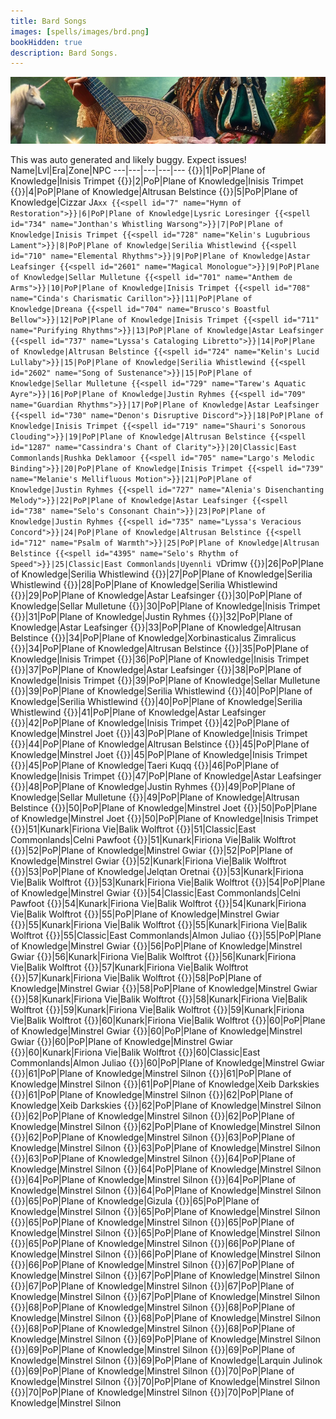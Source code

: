 ```yaml
---
title: Bard Songs
images: [spells/images/brd.png]
bookHidden: true
description: Bard Songs.
---
```

![Bard Songs](images/brd-banner.png)

This was auto generated and likely buggy. Expect issues!
Name|Lvl|Era|Zone|NPC
---|---|---|---|---
{{<spell id="700" name="Chant of Battle">}}|1|PoP|Plane of Knowledge|Inisis Trimpet
{{<spell id="703" name="Chords of Dissonance">}}|2|PoP|Plane of Knowledge|Inisis Trimpet
{{<spell id="720" name="Lyssa's Locating Lyric">}}|4|PoP|Plane of Knowledge|Altrusan Belstince
{{<spell id="717" name="Selo's Accelerando">}}|5|PoP|Plane of Knowledge|Cizzar J`Axx
{{<spell id="7" name="Hymn of Restoration">}}|6|PoP|Plane of Knowledge|Lysric Loresinger
{{<spell id="734" name="Jonthan's Whistling Warsong">}}|7|PoP|Plane of Knowledge|Inisis Trimpet
{{<spell id="728" name="Kelin's Lugubrious Lament">}}|8|PoP|Plane of Knowledge|Serilia Whistlewind
{{<spell id="710" name="Elemental Rhythms">}}|9|PoP|Plane of Knowledge|Astar Leafsinger
{{<spell id="2601" name="Magical Monologue">}}|9|PoP|Plane of Knowledge|Sellar Mulletune
{{<spell id="701" name="Anthem de Arms">}}|10|PoP|Plane of Knowledge|Inisis Trimpet
{{<spell id="708" name="Cinda's Charismatic Carillon">}}|11|PoP|Plane of Knowledge|Dreana
{{<spell id="704" name="Brusco's Boastful Bellow">}}|12|PoP|Plane of Knowledge|Inisis Trimpet
{{<spell id="711" name="Purifying Rhythms">}}|13|PoP|Plane of Knowledge|Astar Leafsinger
{{<spell id="737" name="Lyssa's Cataloging Libretto">}}|14|PoP|Plane of Knowledge|Altrusan Belstince
{{<spell id="724" name="Kelin's Lucid Lullaby">}}|15|PoP|Plane of Knowledge|Serilia Whistlewind
{{<spell id="2602" name="Song of Sustenance">}}|15|PoP|Plane of Knowledge|Sellar Mulletune
{{<spell id="729" name="Tarew's Aquatic Ayre">}}|16|PoP|Plane of Knowledge|Justin Ryhmes
{{<spell id="709" name="Guardian Rhythms">}}|17|PoP|Plane of Knowledge|Astar Leafsinger
{{<spell id="730" name="Denon's Disruptive Discord">}}|18|PoP|Plane of Knowledge|Inisis Trimpet
{{<spell id="719" name="Shauri's Sonorous Clouding">}}|19|PoP|Plane of Knowledge|Altrusan Belstince
{{<spell id="1287" name="Cassindra's Chant of Clarity">}}|20|Classic|East Commonlands|Rushka Deklamoor
{{<spell id="705" name="Largo's Melodic Binding">}}|20|PoP|Plane of Knowledge|Inisis Trimpet
{{<spell id="739" name="Melanie's Mellifluous Motion">}}|21|PoP|Plane of Knowledge|Justin Ryhmes
{{<spell id="727" name="Alenia's Disenchanting Melody">}}|22|PoP|Plane of Knowledge|Astar Leafsinger
{{<spell id="738" name="Selo's Consonant Chain">}}|23|PoP|Plane of Knowledge|Justin Ryhmes
{{<spell id="735" name="Lyssa's Veracious Concord">}}|24|PoP|Plane of Knowledge|Altrusan Belstince
{{<spell id="712" name="Psalm of Warmth">}}|25|PoP|Plane of Knowledge|Altrusan Belstince
{{<spell id="4395" name="Selo's Rhythm of Speed">}}|25|Classic|East Commonlands|Uyennli V`Drimw
{{<spell id="706" name="Angstlich's Appalling Screech">}}|26|PoP|Plane of Knowledge|Serilia Whistlewind
{{<spell id="725" name="Solon's Song of the Sirens">}}|27|PoP|Plane of Knowledge|Serilia Whistlewind
{{<spell id="741" name="Crission's Pixie Strike">}}|28|PoP|Plane of Knowledge|Serilia Whistlewind
{{<spell id="715" name="Psalm of Vitality">}}|29|PoP|Plane of Knowledge|Astar Leafsinger
{{<spell id="2603" name="Amplification">}}|30|PoP|Plane of Knowledge|Sellar Mulletune
{{<spell id="707" name="Fufil's Curtailing Chant">}}|30|PoP|Plane of Knowledge|Inisis Trimpet
{{<spell id="718" name="Agilmente's Aria of Eagles">}}|31|PoP|Plane of Knowledge|Justin Ryhmes
{{<spell id="723" name="Cassindra's Chorus of Clarity">}}|32|PoP|Plane of Knowledge|Astar Leafsinger
{{<spell id="713" name="Psalm of Cooling">}}|33|PoP|Plane of Knowledge|Altrusan Belstince
{{<spell id="1448" name="Cantata of Soothing">}}|34|PoP|Plane of Knowledge|Xorbinasticalus Zimralicus
{{<spell id="721" name="Lyssa's Solidarity of Vision">}}|34|PoP|Plane of Knowledge|Altrusan Belstince
{{<spell id="736" name="Denon's Dissension">}}|35|PoP|Plane of Knowledge|Inisis Trimpet
{{<spell id="740" name="Vilia's Verses of Celerity">}}|36|PoP|Plane of Knowledge|Inisis Trimpet
{{<spell id="716" name="Psalm of Purity">}}|37|PoP|Plane of Knowledge|Astar Leafsinger
{{<spell id="743" name="Tuyen's Chant of Flame">}}|38|PoP|Plane of Knowledge|Inisis Trimpet
{{<spell id="2604" name="Katta's Song of Sword Dancing">}}|39|PoP|Plane of Knowledge|Sellar Mulletune
{{<spell id="750" name="Solon's Bewitching Bravura">}}|39|PoP|Plane of Knowledge|Serilia Whistlewind
{{<spell id="868" name="Sionachie's Dreams">}}|40|PoP|Plane of Knowledge|Serilia Whistlewind
{{<spell id="726" name="Syvelian's Anti-Magic Aria">}}|40|PoP|Plane of Knowledge|Serilia Whistlewind
{{<spell id="714" name="Psalm of Mystic Shielding">}}|41|PoP|Plane of Knowledge|Astar Leafsinger
{{<spell id="702" name="McVaxius' Berserker Crescendo">}}|42|PoP|Plane of Knowledge|Inisis Trimpet
{{<spell id="3567" name="Tuyen's Chant of Disease">}}|42|PoP|Plane of Knowledge|Minstrel Joet
{{<spell id="742" name="Denon's Desperate Dirge">}}|43|PoP|Plane of Knowledge|Inisis Trimpet
{{<spell id="745" name="Cassindra's Elegy">}}|44|PoP|Plane of Knowledge|Altrusan Belstince
{{<spell id="3682" name="Aria of Asceticism">}}|45|PoP|Plane of Knowledge|Minstrel Joet
{{<spell id="749" name="Jonthan's Provocation">}}|45|PoP|Plane of Knowledge|Inisis Trimpet
{{<spell id="4083" name="Rizlona's Embers">}}|45|PoP|Plane of Knowledge|Taeri Kuqq
{{<spell id="744" name="Tuyen's Chant of Frost">}}|46|PoP|Plane of Knowledge|Inisis Trimpet
{{<spell id="748" name="Niv's Melody of Preservation">}}|47|PoP|Plane of Knowledge|Astar Leafsinger
{{<spell id="746" name="Selo's Chords of Cessation">}}|48|PoP|Plane of Knowledge|Justin Ryhmes
{{<spell id="2605" name="Selo's Accelerating Chorus">}}|49|PoP|Plane of Knowledge|Sellar Mulletune
{{<spell id="1450" name="Shield of Songs">}}|49|PoP|Plane of Knowledge|Altrusan Belstince
{{<spell id="1449" name="Melody of Ervaj">}}|50|PoP|Plane of Knowledge|Minstrel Joet
{{<spell id="3566" name="Tuyen's Chant of Poison">}}|50|PoP|Plane of Knowledge|Minstrel Joet
{{<spell id="747" name="Verses of Victory">}}|50|PoP|Plane of Knowledge|Inisis Trimpet
{{<spell id="1751" name="Largo's Assonant Binding">}}|51|Kunark|Firiona Vie|Balik Wolftrot
{{<spell id="4585" name="Resistant Discipline">}}|51|Classic|East Commonlands|Celni Pawfoot
{{<spell id="1750" name="Selo's Song of Travel">}}|51|Kunark|Firiona Vie|Balik Wolftrot
{{<spell id="3681" name="Aria of Innocence">}}|52|PoP|Plane of Knowledge|Minstrel Gwiar
{{<spell id="2606" name="Battlecry of the Vah Shir">}}|52|PoP|Plane of Knowledge|Minstrel Gwiar
{{<spell id="1752" name="Nillipus' March of the Wee">}}|52|Kunark|Firiona Vie|Balik Wolftrot
{{<spell id="4084" name="Rizlona's Fire">}}|53|PoP|Plane of Knowledge|Jelqtan Oretnai
{{<spell id="1754" name="Song of Dawn">}}|53|Kunark|Firiona Vie|Balik Wolftrot
{{<spell id="1753" name="Song of Twilight">}}|53|Kunark|Firiona Vie|Balik Wolftrot
{{<spell id="2607" name="Elemental Chorus">}}|54|PoP|Plane of Knowledge|Minstrel Gwiar
{{<spell id="4587" name="Fearless Discipline">}}|54|Classic|East Commonlands|Celni Pawfoot
{{<spell id="1758" name="Selo's Assonant Strain">}}|54|Kunark|Firiona Vie|Balik Wolftrot
{{<spell id="1757" name="Vilia's Chorus of Celerity">}}|54|Kunark|Firiona Vie|Balik Wolftrot
{{<spell id="8926" name="Aura of Insight">}}|55|PoP|Plane of Knowledge|Minstrel Gwiar
{{<spell id="1747" name="Brusco's Bombastic Bellow">}}|55|Kunark|Firiona Vie|Balik Wolftrot
{{<spell id="1759" name="Cantata of Replenishment">}}|55|Kunark|Firiona Vie|Balik Wolftrot
{{<spell id="4516" name="Deftdance Discipline">}}|55|Classic|East Commonlands|Almon Juliao
{{<spell id="1451" name="Occlusion of Sound">}}|55|PoP|Plane of Knowledge|Minstrel Gwiar
{{<spell id="2608" name="Purifying Chorus">}}|56|PoP|Plane of Knowledge|Minstrel Gwiar
{{<spell id="1755" name="Song of Highsun">}}|56|Kunark|Firiona Vie|Balik Wolftrot
{{<spell id="1756" name="Song of Midnight">}}|56|Kunark|Firiona Vie|Balik Wolftrot
{{<spell id="1761" name="Cassindra's Insipid Ditty">}}|57|Kunark|Firiona Vie|Balik Wolftrot
{{<spell id="1760" name="McVaxius' Rousing Rondo">}}|57|Kunark|Firiona Vie|Balik Wolftrot
{{<spell id="2609" name="Chorus of Replenishment">}}|58|PoP|Plane of Knowledge|Minstrel Gwiar
{{<spell id="1100" name="Dreams of Ayonae">}}|58|PoP|Plane of Knowledge|Minstrel Gwiar
{{<spell id="1762" name="Jonthan's Inspiration">}}|58|Kunark|Firiona Vie|Balik Wolftrot
{{<spell id="1763" name="Niv's Harmonic">}}|58|Kunark|Firiona Vie|Balik Wolftrot
{{<spell id="1764" name="Denon's Bereavement">}}|59|Kunark|Firiona Vie|Balik Wolftrot
{{<spell id="1765" name="Solon's Charismatic Concord">}}|59|Kunark|Firiona Vie|Balik Wolftrot
{{<spell id="1748" name="Angstlich's Assonance">}}|60|Kunark|Firiona Vie|Balik Wolftrot
{{<spell id="1452" name="Composition of Ervaj">}}|60|PoP|Plane of Knowledge|Minstrel Gwiar
{{<spell id="2936" name="Ervaj's Lost Composition">}}|60|PoP|Plane of Knowledge|Minstrel Gwiar
{{<spell id="4210" name="Fufil's Diminishing Dirge">}}|60|PoP|Plane of Knowledge|Minstrel Gwiar
{{<spell id="1749" name="Kazumi's Note of Preservation">}}|60|Kunark|Firiona Vie|Balik Wolftrot
{{<spell id="4586" name="Puretone Discipline">}}|60|Classic|East Commonlands|Almon Juliao
{{<spell id="2610" name="Warsong of the Vah Shir">}}|60|PoP|Plane of Knowledge|Minstrel Gwiar
{{<spell id="3366" name="Saryrn's Scream of Pain">}}|61|PoP|Plane of Knowledge|Minstrel Silnon
{{<spell id="3361" name="Silent Song of Quellious">}}|61|PoP|Plane of Knowledge|Minstrel Silnon
{{<spell id="6734" name="Song of the Storm">}}|61|PoP|Plane of Knowledge|Xeib Darkskies
{{<spell id="3363" name="Tuyen's Chant of the Plague">}}|61|PoP|Plane of Knowledge|Minstrel Silnon
{{<spell id="7001" name="Angstlich's Echo of Terror">}}|62|PoP|Plane of Knowledge|Xeib Darkskies
{{<spell id="3030" name="Dreams of Thule">}}|62|PoP|Plane of Knowledge|Minstrel Silnon
{{<spell id="3364" name="Druzzil's Disillusionment">}}|62|PoP|Plane of Knowledge|Minstrel Silnon
{{<spell id="3365" name="Melody of Mischief">}}|62|PoP|Plane of Knowledge|Minstrel Silnon
{{<spell id="3374" name="Warsong of Zek">}}|62|PoP|Plane of Knowledge|Minstrel Silnon
{{<spell id="3651" name="Wind of Marr">}}|62|PoP|Plane of Knowledge|Minstrel Silnon
{{<spell id="3368" name="Psalm of Veeshan">}}|63|PoP|Plane of Knowledge|Minstrel Silnon
{{<spell id="3373" name="Tuyen's Chant of Ice">}}|63|PoP|Plane of Knowledge|Minstrel Silnon
{{<spell id="3370" name="Tuyen's Chant of Venom">}}|63|PoP|Plane of Knowledge|Minstrel Silnon
{{<spell id="3371" name="Call of the Banshee">}}|64|PoP|Plane of Knowledge|Minstrel Silnon
{{<spell id="3372" name="Chorus of Marr">}}|64|PoP|Plane of Knowledge|Minstrel Silnon
{{<spell id="3369" name="Dreams of Terris">}}|64|PoP|Plane of Knowledge|Minstrel Silnon
{{<spell id="3066" name="Requiem of Time">}}|64|PoP|Plane of Knowledge|Minstrel Silnon
{{<spell id="3362" name="Rizlona's Call of Flame">}}|64|PoP|Plane of Knowledge|Minstrel Silnon
{{<spell id="4112" name="Call of the Muse">}}|65|PoP|Plane of Knowledge|Gizula
{{<spell id="4873" name="Dark Echo">}}|65|PoP|Plane of Knowledge|Minstrel Silnon
{{<spell id="4872" name="Echo of the Trusik">}}|65|PoP|Plane of Knowledge|Minstrel Silnon
{{<spell id="3375" name="Harmony of Sound">}}|65|PoP|Plane of Knowledge|Minstrel Silnon
{{<spell id="3376" name="Lullaby of Morell">}}|65|PoP|Plane of Knowledge|Minstrel Silnon
{{<spell id="3367" name="Tuyen's Chant of Fire">}}|65|PoP|Plane of Knowledge|Minstrel Silnon
{{<spell id="4871" name="War March of the Mastruq">}}|65|PoP|Plane of Knowledge|Minstrel Silnon
{{<spell id="5372" name="Bellow of Chaos">}}|66|PoP|Plane of Knowledge|Minstrel Silnon
{{<spell id="5370" name="Luvwen's Aria of Serenity">}}|66|PoP|Plane of Knowledge|Minstrel Silnon
{{<spell id="5371" name="Vulka's Chant of Disease">}}|66|PoP|Plane of Knowledge|Minstrel Silnon
{{<spell id="7002" name="Angstlich's Wail of Panic">}}|67|PoP|Plane of Knowledge|Minstrel Silnon
{{<spell id="5377" name="Cantata of Life">}}|67|PoP|Plane of Knowledge|Minstrel Silnon
{{<spell id="5373" name="Luvwen's Lullaby">}}|67|PoP|Plane of Knowledge|Minstrel Silnon
{{<spell id="5379" name="Vulka's Chant of Frost">}}|67|PoP|Plane of Knowledge|Minstrel Silnon
{{<spell id="5375" name="Zuriki's Song of Shenanigans">}}|67|PoP|Plane of Knowledge|Minstrel Silnon
{{<spell id="8031" name="Creeping Dreams">}}|68|PoP|Plane of Knowledge|Minstrel Silnon
{{<spell id="5381" name="Dirge of Metala">}}|68|PoP|Plane of Knowledge|Minstrel Silnon
{{<spell id="5378" name="Vulka's Chant of Poison">}}|68|PoP|Plane of Knowledge|Minstrel Silnon
{{<spell id="5376" name="War March of Muram">}}|68|PoP|Plane of Knowledge|Minstrel Silnon
{{<spell id="5380" name="Yelhun's Mystic Call">}}|68|PoP|Plane of Knowledge|Minstrel Silnon
{{<spell id="5384" name="Chorus of Life">}}|69|PoP|Plane of Knowledge|Minstrel Silnon
{{<spell id="5382" name="Eriki's Psalm of Power">}}|69|PoP|Plane of Knowledge|Minstrel Silnon
{{<spell id="6666" name="Storm Blade">}}|69|PoP|Plane of Knowledge|Minstrel Silnon
{{<spell id="8030" name="Thousand Blades">}}|69|PoP|Plane of Knowledge|Larquin Julinok
{{<spell id="5374" name="Verse of Vesagran">}}|69|PoP|Plane of Knowledge|Minstrel Silnon
{{<spell id="8486" name="Arcane Aria">}}|70|PoP|Plane of Knowledge|Minstrel Silnon
{{<spell id="8488" name="Aura of the Muse">}}|70|PoP|Plane of Knowledge|Minstrel Silnon
{{<spell id="5383" name="Voice of the Vampire">}}|70|PoP|Plane of Knowledge|Minstrel Silnon
{{<spell id="5385" name="Vulka's Chant of Flame">}}|70|PoP|Plane of Knowledge|Minstrel Silnon
